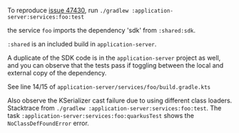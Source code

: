 To reproduce [issue 47430](https://github.com/quarkusio/quarkus/issues/47430), run 
`./gradlew :application-server:services:foo:test`

the service `foo` imports the dependency 'sdk' from `:shared:sdk`. 

`:shared` is an included build in `application-server`.

A duplicate of the SDK code is in the `application-server` project as well, and you can observe that the tests pass if toggling between the local and external copy of the dependency.

See line 14/15 of `application-server/services/foo/build.gradle.kts`

Also observe the KSerializer cast failure due to using different class loaders. Stacktrace from `./gradlew :application-server:services:foo:test`. The task `:application-server:services:foo:quarkusTest` shows the `NoClassDefFoundError` error. 
